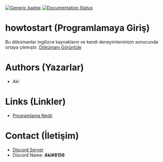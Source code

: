 [![Generic badge](https://img.shields.io/badge/WEBSITE-SETTINGUP-YELLOW.svg)](https://shields.io/)
[![Documentation Status](https://readthedocs.org/projects/ansicolortags/badge/?version=latest)](http://ansicolortags.readthedocs.io/?badge=latest)
# howtostart (Programlamaya Giriş)
Bu dökümanlar ingilizce kaynakların ve kendi deneyimlerimizin sonucunda
ortaya çıkmıştır.  [Dökümanı Görüntüle](https://www.kodbilen.com)

# Authors (Yazarlar)
- Aki

# Links (Linkler)
- [Programlama Nedir](https://Example.com/what)

# Contact (İletişim)

- [Discord Server](https://discord.gg/kodbilen)
- Discord Name: **Aki#8156**